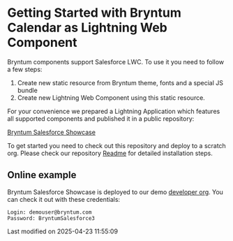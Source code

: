 # Getting Started with Bryntum Calendar as Lightning Web Component

Bryntum components support Salesforce LWC. To use it you need to follow a few steps:
1. Create new static resource from Bryntum theme, fonts and a special JS bundle
2. Create new Lightning Web Component using this static resource.

For your convenience we prepared a Lightning Application which features all supported
components and published it in a public repository:

[Bryntum Salesforce Showcase](https://github.com/bryntum/bryntum-salesforce-showcase#bryntum-salesforce-showcase)

To get started you need to check out this repository and deploy to a scratch org. Please
check our repository [Readme](https://github.com/bryntum/bryntum-salesforce-showcase#bryntum-salesforce-showcase)
for detailed installation steps.

## Online example

Bryntum Salesforce Showcase is deployed to our demo [developer org](https://bryntum-dev-ed.develop.lightning.force.com/lightning/n/BryntumCalendar).
You can check it out with these credentials:

    Login: demouser@bryntum.com
    Password: BryntumSalesforce3


<p class="last-modified">Last modified on 2025-04-23 11:55:09</p>
